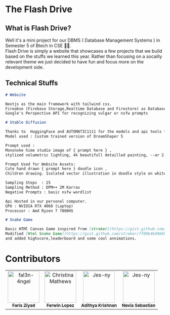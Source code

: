# The Flash Drive
  
## What is  Flash Drive?
  Well it's a mini project for our DBMS ( Database Management Systems ) in Semester 5 of Btech in CSE 🚶‍♀️. <br>
  Flash Drive is simply a website that showcases a few projects that we build based on the stuffs we learned this year. Rather than focusing on a socailly relevant theme we just decided to have fun and focus more on the development side.
   
## Technical Stuffs
 ```markdown
# Website

Nextjs as the main framework with tailwind css.
Fireabse (Firebase Storage,Realtime Database and Firestore) as Database
Google's Perspective API for recognizing vulgar or nsfw prompts

  ```


 ```markdown
# Stable Diffusion

Thanks to  HuggingFace and AUTOMATIC1111 for the models and api tools for the stable diffusion
Model used : Custom trained version of DreamShaper 5

Prompt used :
Mononoke hime studio image of { prompt here } ,
stylized volumetric lighting, 4k beautifull detailled painting, --ar 2:3 --uplight

Prompt Used for Website Assets:
Cute hand drawn { prompt here } doodle icon ,
Children drawing. Isolated vector illustration in doodle style on white background

Sampling Steps  : 25
Sampling Method : DPM++ 2M Karras
Negative Prompts : basic nsfw wordlist

Api Hosted in our personal computer.
GPU : NVIDIA RTX 4060 (Laptop)
Processor : Amd Ryzen 7 7800HS


  ```

 ```markdown
# Snake Game

Basic HTMl Canvas Game inspired from [straker](https://gist.github.com/straker)
Modified [Html Snake Game](https://gist.github.com/straker/ff00b4b49669ad3dec890306d348adc4) for nextjs 
and added highscore,leaderboard and some cool annimations.
  ```

# Contributors

<table>
<tr>
    <td align="center">
        <a href="https://github.com/AFK-Trixo">
            <img src="https://avatars.githubusercontent.com/u/80464044?v=4" width="100;" alt="fal3n-4ngel"/>
            <br />
            <sub><b>Faris Ziyad</b></sub>
        </a>
    </td>
    <td align="center">
        <a href="https://github.com/Fer-Win">
            <img src="https://avatars.githubusercontent.com/u/102341775?v=4" width="100;" alt="ChristinaMathews"/>
            <br />
            <sub><b>Ferwin Lopez</b></sub>
        </a>
    </td>
    <td align="center">
        <a href="https://github.com/fal3n-4ngel">
            <img src="https://avatars.githubusercontent.com/u/79042374?v=4" width="100;" alt="Jes-ny"/>
            <br />
            <sub><b>Adithya Krishnan</b></sub>
        </a>
    </td>
    <td align="center">
        <a href="https://github.com/neviaseb03">
            <img src="https://avatars.githubusercontent.com/u/101114152?v=4" width="100;" alt="Jes-ny"/>
            <br />
            <sub><b>Nevia Sebastian</b></sub>
        </a>
    </td>
   </tr>
</table>
